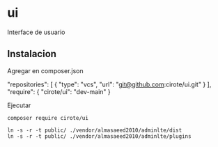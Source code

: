# ui
Interface de usuario

## Instalacion

Agregar en composer.json

   "repositories": [
        {
            "type": "vcs",
            "url": "git@github.com:cirote/ui.git"
        }
    ],
    "require": {
        "cirote/ui": "dev-main"
    }

Ejecutar
```
composer require cirote/ui

ln -s -r -t public/ ./vendor/almasaeed2010/adminlte/dist
ln -s -r -t public/ ./vendor/almasaeed2010/adminlte/plugins
```
